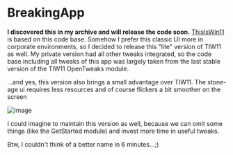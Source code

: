 # BreakingApp

**I discovered this in my archive and will release the code soon.**
[ThisIsWin11](https://github.com/builtbybel/ThisIsWin11/releases/tag/1.1.153) is based on this code base.
Somehow I prefer this classic UI more in corporate environments, so I decided to release this "lite" version of TIW11 as well. 
My private version had all other tweaks integrated, so the code base including all tweaks of this app was largely taken from the last stable version of the TIW11 OpenTweaks module.

...and yes, this version also brings a small advantage over TIW11. The stone-age ui requires less resources and of course flickers a bit smoother on the screen

![image](https://user-images.githubusercontent.com/57478606/152999351-42eb1ee4-884a-4fb2-8257-30c769488aa6.png)

I could imagine to maintain this version as well, because we can omit some things (like the GetStarted module) and invest more time in useful tweaks.

Btw, I couldn't think of a better name in 6 minutes...;)
